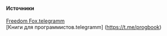 #### Источники  
[Freedom Fox.telegramm](https://t.me/freedom_fox)  
[Книги для программистов.telegramm] (https://t.me/progbook)  
